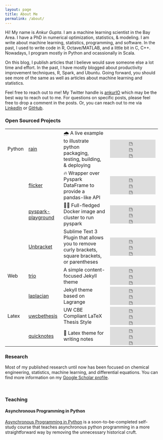 ```yaml
---
layout: page
title: About Me
permalink: /about/
---
```


Hi! My name is _Ankur Gupta_. I am a machine learning scientist in the Bay Area.
I have a PhD in numerical optimization, statistics, & modeling.
I am write about machine learning, statistics, programming, and software. In the past,
I used to write code in R, Octave/MATLAB, and a little bit in C, C++.
Nowadays, I program mostly in Python and ocassionally in Scala.

On this blog, I publish articles that I believe would save someone else a lot time and effort.
In the past, I have mostly blogged about productivity improvement techniques, R, Spark, and Ubuntu.
Going forward, you should see more of the same as well as articles about machine learning
and statistics.

Feel free to reach out to me! My Twitter handle is [ankurIO](https://twitter.com/ankurIO) which
may be the best way to reach out to me. For questions on specific posts, please feel free to drop a
comment in the posts. Or, you can reach out to me via
[LinkedIn](https://www.linkedin.com/in/ankurguptawisc) or
[GitHub](https://www.github.com/ankur-gupta).


### Open Sourced Projects
<!-- Widgets thanks to https://ghbtns.com/ -->
<table>
<tbody>
  <tr>
    <td>Python</td>
    <td><a href="https://github.com/ankur-gupta/rain">rain</a></td>
    <td>🌧️ A live example to illustrate python packaging, testing, building, & deploying</td>
    <td>
    <iframe src="https://ghbtns.com/github-btn.html?user=ankur-gupta&repo=rain&type=star&count=true" frameborder="0" scrolling="0" width="150" height="20" title="GitHub"></iframe><br/>
    <iframe src="https://ghbtns.com/github-btn.html?user=ankur-gupta&repo=rain&type=fork&count=true" frameborder="0" scrolling="0" width="150" height="20" title="GitHub"></iframe><br/>
    <iframe src="https://ghbtns.com/github-btn.html?user=ankur-gupta&repo=rain&type=watch&count=true&v=2" frameborder="0" scrolling="0" width="150" height="20" title="GitHub"></iframe>
    </td>
  </tr>
  <tr>
    <td></td>
    <td><a href="https://github.com/ankur-gupta/flicker">flicker</a></td>
    <td>🔥 Wrapper over Pyspark DataFrame to provide a pandas-like API</td>
    <td>
    <iframe src="https://ghbtns.com/github-btn.html?user=ankur-gupta&repo=flicker&type=star&count=true" frameborder="0" scrolling="0" width="150" height="20" title="GitHub"></iframe><br/>
    <iframe src="https://ghbtns.com/github-btn.html?user=ankur-gupta&repo=flicker&type=fork&count=true" frameborder="0" scrolling="0" width="150" height="20" title="GitHub"></iframe><br/>
    <iframe src="https://ghbtns.com/github-btn.html?user=ankur-gupta&repo=flicker&type=watch&count=true&v=2" frameborder="0" scrolling="0" width="150" height="20" title="GitHub"></iframe>
    </td>
  </tr>
  <tr>
    <td></td>
    <td><a href="https://github.com/ankur-gupta/pyspark-playground">pyspark-playground</a></td>
    <td>🤾‍♂️ Full-fledged Docker image and cluster to run pyspark</td>
    <td>
    <iframe src="https://ghbtns.com/github-btn.html?user=ankur-gupta&repo=pyspark-playground&type=star&count=true" frameborder="0" scrolling="0" width="150" height="20" title="GitHub"></iframe><br/>
    <iframe src="https://ghbtns.com/github-btn.html?user=ankur-gupta&repo=pyspark-playground&type=fork&count=true" frameborder="0" scrolling="0" width="150" height="20" title="GitHub"></iframe><br/>
    <iframe src="https://ghbtns.com/github-btn.html?user=ankur-gupta&repo=pyspark-playground&type=watch&count=true&v=2" frameborder="0" scrolling="0" width="150" height="20" title="GitHub"></iframe>
    </td>
  </tr>
  <tr>
    <td></td>
    <td><a href="https://github.com/ankur-gupta/Unbracket">Unbracket</a></td>
    <td>Sublime Text 3 Plugin that allows you to remove curly brackets, square brackets, or parentheses</td>
    <td>
    <iframe src="https://ghbtns.com/github-btn.html?user=ankur-gupta&repo=Unbracket&type=star&count=true" frameborder="0" scrolling="0" width="150" height="20" title="GitHub"></iframe><br/>
    <iframe src="https://ghbtns.com/github-btn.html?user=ankur-gupta&repo=Unbracket&type=fork&count=true" frameborder="0" scrolling="0" width="150" height="20" title="GitHub"></iframe><br/>
    <iframe src="https://ghbtns.com/github-btn.html?user=ankur-gupta&repo=Unbracket&type=watch&count=true&v=2" frameborder="0" scrolling="0" width="150" height="20" title="GitHub"></iframe>
    </td>
  </tr>
  <tr>
    <td>Web</td>
    <td><a href="https://github.com/ankur-gupta/trio">trio</a></td>
    <td>A simple content-focused Jekyll theme</td>
    <td>
    <iframe src="https://ghbtns.com/github-btn.html?user=ankur-gupta&repo=trio&type=star&count=true" frameborder="0" scrolling="0" width="150" height="20" title="GitHub"></iframe><br/>
    <iframe src="https://ghbtns.com/github-btn.html?user=ankur-gupta&repo=trio&type=fork&count=true" frameborder="0" scrolling="0" width="150" height="20" title="GitHub"></iframe><br/>
    <iframe src="https://ghbtns.com/github-btn.html?user=ankur-gupta&repo=trio&type=watch&count=true&v=2" frameborder="0" scrolling="0" width="150" height="20" title="GitHub"></iframe>
    </td>
  </tr>
  <tr>
    <td></td>
    <td><a href="https://github.com/ankur-gupta/laplacian">laplacian</a></td>
    <td>Jekyll theme based on Lagrange</td>
    <td>
    <iframe src="https://ghbtns.com/github-btn.html?user=ankur-gupta&repo=laplacian&type=star&count=true" frameborder="0" scrolling="0" width="150" height="20" title="GitHub"></iframe><br/>
    <iframe src="https://ghbtns.com/github-btn.html?user=ankur-gupta&repo=laplacian&type=fork&count=true" frameborder="0" scrolling="0" width="150" height="20" title="GitHub"></iframe><br/>
    <iframe src="https://ghbtns.com/github-btn.html?user=ankur-gupta&repo=laplacian&type=watch&count=true&v=2" frameborder="0" scrolling="0" width="150" height="20" title="GitHub"></iframe>
    </td>
  </tr>
  <tr>
    <td>Latex</td>
    <td><a href="https://github.com/ankur-gupta/uwcbethesis">uwcbethesis</a></td>
    <td>UW CBE Compliant LaTeX Thesis Style</td>
    <td>
    <iframe src="https://ghbtns.com/github-btn.html?user=ankur-gupta&repo=uwcbethesis&type=star&count=true" frameborder="0" scrolling="0" width="150" height="20" title="GitHub"></iframe><br/>
    <iframe src="https://ghbtns.com/github-btn.html?user=ankur-gupta&repo=uwcbethesis&type=fork&count=true" frameborder="0" scrolling="0" width="150" height="20" title="GitHub"></iframe><br/>
    <iframe src="https://ghbtns.com/github-btn.html?user=ankur-gupta&repo=uwcbethesis&type=watch&count=true&v=2" frameborder="0" scrolling="0" width="150" height="20" title="GitHub"></iframe>
    </td>
  </tr>
  <tr>
    <td></td>
    <td><a href="https://github.com/ankur-gupta/quicknotes">quicknotes</a></td>
    <td>📕 Latex theme for writing notes</td>
    <td>
    <iframe src="https://ghbtns.com/github-btn.html?user=ankur-gupta&repo=quicknotes&type=star&count=true" frameborder="0" scrolling="0" width="150" height="20" title="GitHub"></iframe><br/>
    <iframe src="https://ghbtns.com/github-btn.html?user=ankur-gupta&repo=quicknotes&type=fork&count=true" frameborder="0" scrolling="0" width="150" height="20" title="GitHub"></iframe><br/>
    <iframe src="https://ghbtns.com/github-btn.html?user=ankur-gupta&repo=quicknotes&type=watch&count=true&v=2" frameborder="0" scrolling="0" width="150" height="20" title="GitHub"></iframe>
    </td>
  </tr>
</tbody>
</table>

### Research
Most of my published research until now has been focused on chemical engineering, statistics,
machine learning, and differential equations. You can find more information on my
[Google Scholar profile](https://scholar.google.com/citations?user=pdA2f7oAAAAJ&hl=en).

<br/>

### Teaching
#### <a href="https://async.perfectlyrandom.org/"><i class="fas fa-random"></i></a> Asynchronous Programming in Python
[Asynchronous Programming in Python](https://async.perfectlyrandom.org/)
is a soon-to-be-completed self-study course that teaches asynchronous python programming in a
more straightforward way by removing the unnecessary historical cruft.
